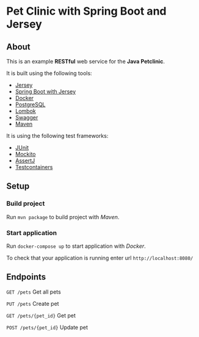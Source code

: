 # Pet Clinic with Spring Boot and Jersey

## About 

This is an example **RESTful** web service for the **Java Petclinic**.

It is built using the following tools:
* [Jersey](https://eclipse-ee4j.github.io/jersey/)
* [Spring Boot with Jersey](https://docs.spring.io/spring-boot/docs/2.6.7/reference/htmlsingle/#boot-features-jersey)
* [Docker](https://www.docker.com)
* [PostgreSQL](https://www.postgresql.org)
* [Lombok](https://projectlombok.org)
* [Swagger](https://swagger.io)
* [Maven](https://maven.apache.org)

It is using the following test frameworks:
* [JUnit](https://junit.org/junit5/)
* [Mockito](https://site.mockito.org/)
* [AssertJ](https://assertj.github.io/doc/)
* [Testcontainers](https://www.testcontainers.org)

## Setup

### Build project

Run `mvn package` to build project with _Maven_.


### Start application

Run `docker-compose up` to start application with _Docker_.

To check that your application is running enter url `http://localhost:8080/`

## Endpoints

`GET /pets` Get all pets

`PUT /pets` Create pet

`GET /pets/{pet_id}` Get pet

`POST /pets/{pet_id}` Update pet

